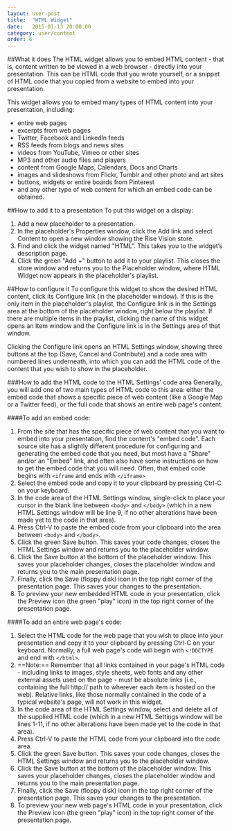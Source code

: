 ```yaml
---
layout: user-post
title:  "HTML Widget"
date:   2015-01-13 20:00:00
category: user/content
order: 6
---
```


##What it does
The HTML widget allows you to embed HTML content - that is, content written to be viewed in a web browser - directly into your presentation. This can be HTML code that you wrote yourself, or a snippet of HTML code that you copied from a website to embed into your presentation.

This widget allows you to embed many types of HTML content into your presentation, including:
- entire web pages
- excerpts from web pages
- Twitter, Facebook and LinkedIn feeds
- RSS feeds from blogs and news sites
- videos from YouTube, Vimeo or other sites
- MP3 and other audio files and players
- content from Google Maps, Calendars, Docs and Charts
- images and slideshows from Flickr, Tumblr and other photo and art sites
- buttons, widgets or entire boards from Pinterest
- and any other type of web content for which an embed code can be obtained.

##How to add it to a presentation
To put this widget on a display:

1. Add a new placeholder to a presentation.   
2. In the placeholder's Properties window, click the Add link and select Content to open a new window showing the Rise Vision store.
3. Find and click the widget named "HTML". This takes you to the widget’s description page.
4. Click the green "Add +" button to add it to your playlist. This closes the store window and returns you to the Placeholder window, where HTML Widget now appears in the placeholder's playlist.

##How to configure it
To configure this widget to show the desired HTML content, click its Configure link (in the placeholder window). If this is the only item in the placeholder's playlist, the Configure link is in the Settings area at the bottom of the placeholder window, right below the playlist. If there are multiple items in the playlist, clicking the name of this widget opens an Item window and the Configure link is in the Settings area of that window.

Clicking the Configure link opens an HTML Settings window, showing three buttons at the top (Save, Cancel and Contribute) and a code area with numbered lines underneath, into which you can add the HTML code of the content that you wish to show in the placeholder.

###How to add the HTML code to the HTML Settings' code area
Generally, you will add one of two main types of HTML code to this area: either the embed code that shows a specific piece of web content (like a Google Map or a Twitter feed), or the full code that shows an entire web page's content.

####To add an embed code:
1. From the site that has the specific piece of web content that you want to embed into your presentation, find the content's "embed code". Each source site has a slightly different procedure for configuring and generating the embed code that you need, but most have a "Share" and/or an "Embed" link, and often also have some instructions on how to get the embed code that you will need. Often, that embed code begins with  `<iframe`  and ends with `</iframe>`
2. Select the embed code and copy it to your clipboard by pressing Ctrl-C on your keyboard.
3. In the code area of the HTML Settings window, single-click to place your cursor in the blank line between `<body>` and `</body>` (which in a new HTML Settings window will be line 9, if no other alterations have been made yet to the code in that area).
4. Press Ctrl-V to paste the embed code from your clipboard into the area between `<body>` and `</body>`.
5. Click the green Save button.  This saves your code changes, closes the HTML Settings window and returns you to the placeholder window.
6. Click the Save button at the bottom of the placeholder window. This saves your placeholder changes, closes the placeholder window and returns you to the main presentation page.
7. Finally, click the Save (floppy disk) icon in the top right corner of the presentation page. This saves your changes to the presentation.
8. To preview your new embedded HTML code in your presentation, click the Preview icon (the green "play" icon) in the top right corner of the presentation page.

####To add an entire web page's code:
1. Select the HTML code for the web page that you wish to place into your presentation and copy it to your clipboard by pressing Ctrl-C on your keyboard. Normally, a full web page's code will begin with `<!DOCTYPE` and end with `</html>`.
2. ==Note:== Remember that all links contained in your page's HTML code - including links to images, style sheets, web fonts and any other external assets used on the page - must be absolute links (i.e., containing the full http:// path to wherever each item is hosted on the web). Relative links, like those normally contained in the code of a typical website's page, will not work in this widget.
3. In the code area of the HTML Settings window, select and delete all of the supplied HTML code (which in a new HTML Settings window will be lines 1-11, if no other alterations have been made yet to the code in that area).
4. Press Ctrl-V to paste the HTML code from your clipboard into the code area.
5. Click the green Save button.  This saves your code changes, closes the HTML Settings window and returns you to the placeholder window.
6. Click the Save button at the bottom of the placeholder window. This saves your placeholder changes, closes the placeholder window and returns you to the main presentation page.
7. Finally, click the Save (floppy disk) icon in the top right corner of the presentation page. This saves your changes to the presentation.
8. To preview your new web page's HTML code in your presentation, click the Preview icon (the green "play" icon) in the top right corner of the presentation page.
